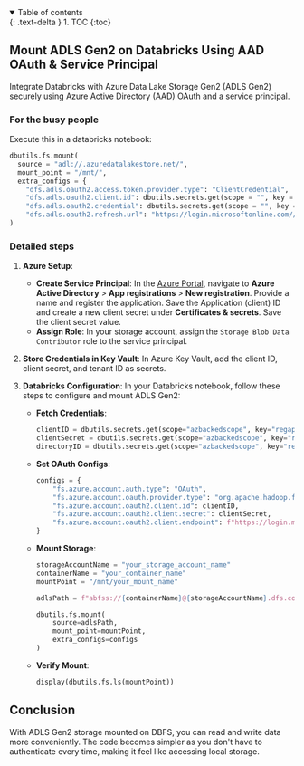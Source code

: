 
<details open markdown="block">
  <summary>
    Table of contents
  </summary>
  {: .text-delta }
1. TOC
{:toc}
</details>

## Mount ADLS Gen2 on Databricks Using AAD OAuth & Service Principal

Integrate Databricks with Azure Data Lake Storage Gen2 (ADLS Gen2) securely using Azure Active Directory (AAD) OAuth and a service principal. 

### For the busy people

Execute this in a databricks notebook:

```python
dbutils.fs.mount(
  source = "adl://.azuredatalakestore.net/",
  mount_point = "/mnt/",
  extra_configs = {
    "dfs.adls.oauth2.access.token.provider.type": "ClientCredential",
    "dfs.adls.oauth2.client.id": dbutils.secrets.get(scope = "", key = "client-id"),
    "dfs.adls.oauth2.credential": dbutils.secrets.get(scope = "", key = "client-secret"),
    "dfs.adls.oauth2.refresh.url": "https://login.microsoftonline.com//oauth2/token"}
)
```
### Detailed steps

1. **Azure Setup**:
   - **Create Service Principal**: In the [Azure Portal](https://portal.azure.com/), navigate to **Azure Active Directory** > **App registrations** > **New registration**. Provide a name and register the application. Save the Application (client) ID and create a new client secret under **Certificates & secrets**. Save the client secret value.
   - **Assign Role**: In your storage account, assign the `Storage Blob Data Contributor` role to the service principal.

2. **Store Credentials in Key Vault**: In Azure Key Vault, add the client ID, client secret, and tenant ID as secrets.

3. **Databricks Configuration**: In your Databricks notebook, follow these steps to configure and mount ADLS Gen2:

   - **Fetch Credentials**:

     ```python
     clientID = dbutils.secrets.get(scope="azbackedscope", key="regappClientID")
     clientSecret = dbutils.secrets.get(scope="azbackedscope", key="regappClientSecret")
     directoryID = dbutils.secrets.get(scope="azbackedscope", key="regappDirectoryID")
     ```

   - **Set OAuth Configs**:

     ```python
     configs = {
         "fs.azure.account.auth.type": "OAuth",
         "fs.azure.account.oauth.provider.type": "org.apache.hadoop.fs.azurebfs.oauth2.ClientCredsTokenProvider",
         "fs.azure.account.oauth2.client.id": clientID,
         "fs.azure.account.oauth2.client.secret": clientSecret,
         "fs.azure.account.oauth2.client.endpoint": f"https://login.microsoftonline.com/{directoryID}/oauth2/token"
     }
     ```

   - **Mount Storage**:

     ```python
     storageAccountName = "your_storage_account_name"
     containerName = "your_container_name"
     mountPoint = "/mnt/your_mount_name"
     
     adlsPath = f"abfss://{containerName}@{storageAccountName}.dfs.core.windows.net/"
     
     dbutils.fs.mount(
         source=adlsPath,
         mount_point=mountPoint,
         extra_configs=configs
     )
     ```

   - **Verify Mount**:

     ```python
     display(dbutils.fs.ls(mountPoint))
     ```

## Conclusion

With ADLS Gen2 storage mounted on DBFS, you can read and write data more conveniently. The code becomes simpler as you don't have to authenticate every time, making it feel like accessing local storage.